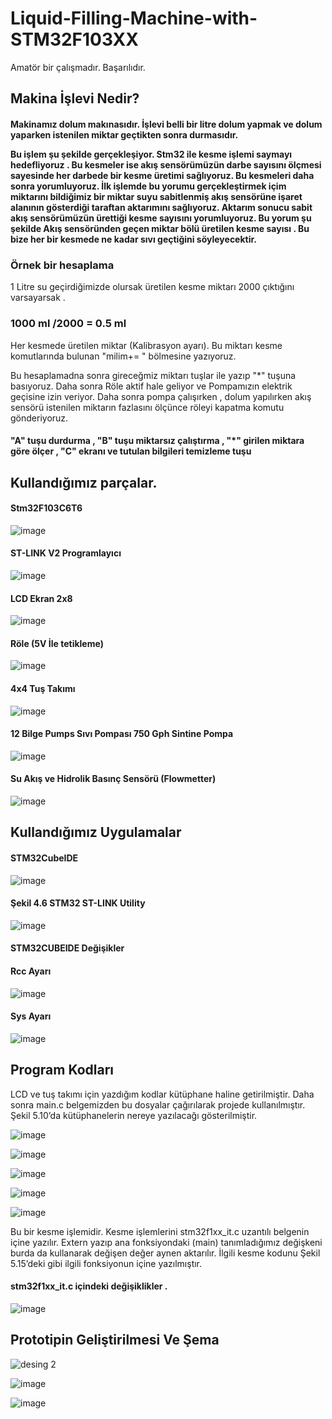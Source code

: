 # Liquid-Filling-Machine-with-STM32F103XX

Amatör bir çalışmadır. Başarılıdır.
<h2>Makina İşlevi Nedir? </h2>
<h4>
Makinamız dolum makınasıdır. İşlevi belli bir litre dolum yapmak ve dolum yaparken istenilen miktar geçtikten sonra durmasıdır.

Bu işlem şu şekilde gerçekleşiyor.  Stm32 ile kesme işlemi saymayı hedefliyoruz . Bu kesmeler ise akış sensörümüzün darbe sayısını ölçmesi sayesinde her darbede bir kesme üretimi sağlıyoruz. Bu kesmeleri daha sonra yorumluyoruz. İlk işlemde bu yorumu gerçekleştirmek içim miktarını bildiğimiz bir miktar suyu sabitlenmiş akış sensörüne işaret alanının gösterdiği taraftan aktarımını sağlıyoruz. Aktarım sonucu sabit akış sensörümüzün ürettiği kesme sayısını yorumluyoruz. Bu yorum şu şekilde 
Akış sensöründen geçen miktar bölü üretilen kesme sayısı . Bu bize her bir kesmede ne kadar sıvı geçtiğini söyleyecektir.

<h3>Örnek bir hesaplama </h3>

1 Litre su geçirdiğimizde olursak üretilen kesme miktarı 2000 çıktığını varsayarsak .</hr>
<h3>1000 ml /2000 = 0.5 ml</h3>   Her kesmede üretilen miktar (Kalibrasyon ayarı). Bu miktarı kesme komutlarında bulunan "milim+=  " bölmesine yazıyoruz.


Bu hesaplamadna sonra gireceğmiz miktarı tuşlar ile yazıp "*" tuşuna basıyoruz. Daha sonra Röle aktif hale geliyor ve Pompamızın elektrik geçisine izin veriyor.
Daha sonra pompa çalışırken , dolum yapılırken akış sensörü  istenilen miktarın fazlasını ölçünce röleyi kapatma komutu gönderiyoruz. </h4>
</br>
<h4>"A" tuşu durdurma , "B" tuşu miktarsız çalıştırma , "*" girilen miktara göre ölçer , "C" ekranı ve tutulan bilgileri temizleme tuşu</h4>

 
<h2>Kullandığımız parçalar.</h2>

<h4>Stm32F103C6T6</h4>

![image](https://user-images.githubusercontent.com/90522945/176002398-ebf7630c-4a41-48c2-8541-213581f4b890.png)


<h4>ST-LINK V2 Programlayıcı </h4>

![image](https://user-images.githubusercontent.com/90522945/176002517-a0c3aede-b2bb-4f80-8bc0-c830b10ba8ec.png)


<h4>LCD Ekran 2x8 </h4>

![image](https://user-images.githubusercontent.com/90522945/176002977-da145cd2-dd74-4610-a5ae-976a6b058cd8.png)

<h4>Röle (5V İle tetikleme) </h4>

![image](https://user-images.githubusercontent.com/90522945/176003195-d8685d8f-8a28-4a8e-b7be-ba17b20c2488.png)

<h4>4x4 Tuş Takımı</h4>

![image](https://user-images.githubusercontent.com/90522945/176003348-e7d33656-7597-4ad7-acec-c4ee5cf53bd0.png)

<h4>12 Bilge Pumps Sıvı Pompası 750 Gph Sintine Pompa</h4>

![image](https://user-images.githubusercontent.com/90522945/176003513-e110133b-9f7b-43ba-8594-a83a9e6c97b9.png)

<h4>Su Akış ve Hidrolik Basınç Sensörü (Flowmetter)</h4>

![image](https://user-images.githubusercontent.com/90522945/176004388-cdf1f034-6b7e-4756-9f72-cb1267751f08.png)






<h2>Kullandığımız Uygulamalar</h2>

<h4> STM32CubeIDE </h4>

![image](https://user-images.githubusercontent.com/90522945/176003704-9a360c83-844e-4d7f-9ba9-5047b59e9de4.png)


<h4>Şekil 4.6 STM32 ST-LINK Utility</h4>

![image](https://user-images.githubusercontent.com/90522945/176002606-626e16f6-2d1e-4b55-ba18-158886036ba4.png)


<h4>STM32CUBEIDE Değişikler</h4>

<h4>Rcc Ayarı </h4>

![image](https://user-images.githubusercontent.com/90522945/176004244-5b43ceef-7114-481f-bace-800413967b9b.png)



<h4>Sys Ayarı</h4>

![image](https://user-images.githubusercontent.com/90522945/176004261-ceccdfa1-fb51-4e18-be4e-1e185546a5c6.png)



<h2>Program Kodları </h2>

LCD ve tuş takımı için yazdığım kodlar kütüphane haline getirilmiştir. Daha sonra main.c belgemizden bu dosyalar çağırılarak projede kullanılmıştır. Şekil 5.10’da kütüphanelerin nereye yazılacağı gösterilmiştir.

![image](https://user-images.githubusercontent.com/90522945/176004710-c9aea9a1-92d3-430c-afb9-d283a73a1327.png)


![image](https://user-images.githubusercontent.com/90522945/176004757-b2ea29b0-451c-4c82-a65e-b45cc9ed32fb.png)


![image](https://user-images.githubusercontent.com/90522945/176004783-98a0384f-8b9f-4ca4-a40f-bb907a57d558.png)

![image](https://user-images.githubusercontent.com/90522945/176004815-0a62d9fa-3db2-477e-a218-31a423eea74e.png)


![image](https://user-images.githubusercontent.com/90522945/176004835-515b3055-36fe-4a5e-953a-5d1f74b36cd6.png)



Bu bir kesme işlemidir. Kesme işlemlerini stm32f1xx_it.c uzantılı belgenin içine yazılır. Extern yazıp ana fonksiyondaki (main) tanımladığımız değişkeni burda da kullanarak değişen değer aynen aktarılır. İlgili kesme kodunu Şekil 5.15’deki gibi ilgili fonksiyonun içine yazılmıştır.
<h4>stm32f1xx_it.c içindeki değişiklikler .</h4>

![image](https://user-images.githubusercontent.com/90522945/176004937-6f684a45-c422-45af-8de9-4753b4b20a34.png)



<h2>Prototipin Geliştirilmesi  Ve Şema    </h2>                                                                                                                                    

![desing 2](https://user-images.githubusercontent.com/90522945/176005132-6c88d1f5-c826-4782-b217-15a564b0ccd3.jpeg)


![image](https://user-images.githubusercontent.com/90522945/176005197-813cf761-c5d2-44b3-949f-de30669b5c76.png)

![image](https://user-images.githubusercontent.com/90522945/176005208-da80c3fb-1fa0-4195-92ea-aa5209ccd72a.png)



